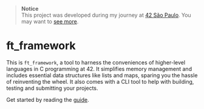 > **Notice**  
This project was developed during my journey at [42 São Paulo](https://github.com/42sp).  You may want to [see more](https://github.com/brenohildebrand/42).

# ft_framework

This is `ft_framework`, a tool to harness the conveniences of higher-level languages in C programming at 42. It simplifies memory management and includes essential data structures like lists and maps, sparing you the hassle of reinventing the wheel. It also comes with a CLI tool to help with building, testing and submitting your projects.

Get started by reading the [guide](docs/GUIDE.md).

